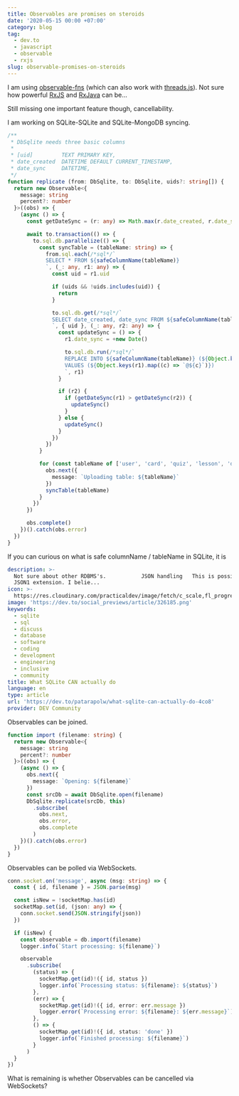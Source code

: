 ```yaml
---
title: Observables are promises on steroids
date: '2020-05-15 00:00 +07:00'
category: blog
tag:
  - dev.to
  - javascript
  - observable
  - rxjs
slug: observable-promises-on-steroids
---
```


I am using [observable-fns](https://github.com/andywer/observable-fns) (which can also work with [threads.js](https://threads.js.org/)). Not sure how powerful [RxJS](https://github.com/ReactiveX/rxjs) and [RxJava](https://github.com/ReactiveX/RxJava) can be...

Still missing one important feature though, cancellability.

I am working on SQLite-SQLite and SQLite-MongoDB syncing.

<!-- excerpt_separator -->

```ts
/**
 * DbSqlite needs three basic columns
 *
 * [uid]         TEXT PRIMARY KEY,
 * date_created  DATETIME DEFAULT CURRENT_TIMESTAMP,
 * date_sync     DATETIME,
 */
function replicate (from: DbSqlite, to: DbSqlite, uids?: string[]) {
  return new Observable<{
    message: string
    percent?: number
  }>((obs) => {
    (async () => {
      const getDateSync = (r: any) => Math.max(r.date_created, r.date_sync || 0)

      await to.transaction(() => {
        to.sql.db.parallelize(() => {
          const syncTable = (tableName: string) => {
            from.sql.each(/*sql*/`
            SELECT * FROM ${safeColumnName(tableName)}
            `, (_: any, r1: any) => {
              const uid = r1.uid

              if (uids && !uids.includes(uid)) {
                return
              }

              to.sql.db.get(/*sql*/`
              SELECT date_created, date_sync FROM ${safeColumnName(tableName)} WHERE [uid] = @uid
              `, { uid }, (_: any, r2: any) => {
                const updateSync = () => {
                  r1.date_sync = +new Date()

                  to.sql.db.run(/*sql*/`
                  REPLACE INTO ${safeColumnName(tableName)} (${Object.keys(r1).map(safeColumnName)})
                  VALUES (${Object.keys(r1).map((c) => `@${c}`)})
                  `, r1)
                }

                if (r2) {
                  if (getDateSync(r1) > getDateSync(r2)) {
                    updateSync()
                  }
                } else {
                  updateSync()
                }
              })
            })
          }

          for (const tableName of ['user', 'card', 'quiz', 'lesson', 'deck']) {
            obs.next({
              message: `Uploading table: ${tableName}`
            })
            syncTable(tableName)
          }
        })
      })

      obs.complete()
    })().catch(obs.error)
  })
}
```

If you can curious on what is safe columnName / tableName in SQLite, it is

```yaml link
description: >-
  Not sure about other RDBMS's.           JSON handling   This is possible via
  JSON1 extension. I belie...
icon: >-
  https://res.cloudinary.com/practicaldev/image/fetch/c_scale,fl_progressive,q_auto,w_192/f_auto/https://practicaldev-herokuapp-com.freetls.fastly.net/assets/devlogo-pwa-512.png
image: 'https://dev.to/social_previews/article/326185.png'
keywords:
  - sqlite
  - sql
  - discuss
  - database
  - software
  - coding
  - development
  - engineering
  - inclusive
  - community
title: What SQLite CAN actually do
language: en
type: article
url: 'https://dev.to/patarapolw/what-sqlite-can-actually-do-4co8'
provider: DEV Community
```

Observables can be joined.

```ts
function import (filename: string) {
  return new Observable<{
    message: string
    percent?: number
  }>((obs) => {
    (async () => {
      obs.next({
        message: `Opening: ${filename}`
      })
      const srcDb = await DbSqlite.open(filename)
      DbSqlite.replicate(srcDb, this)
        .subscribe(
          obs.next,
          obs.error,
          obs.complete
        )
    })().catch(obs.error)
  })
}
```

Observables can be polled via WebSockets.

```ts
conn.socket.on('message', async (msg: string) => {
  const { id, filename } = JSON.parse(msg)

  const isNew = !socketMap.has(id)
  socketMap.set(id, (json: any) => {
    conn.socket.send(JSON.stringify(json))
  })

  if (isNew) {
    const observable = db.import(filename)
    logger.info(`Start processing: ${filename}`)

    observable
      .subscribe(
        (status) => {
          socketMap.get(id)!({ id, status })
          logger.info(`Processing status: ${filename}: ${status}`)
        },
        (err) => {
          socketMap.get(id)!({ id, error: err.message })
          logger.error(`Processing error: ${filename}: ${err.message}`)
        },
        () => {
          socketMap.get(id)!({ id, status: 'done' })
          logger.info(`Finished processing: ${filename}`)
        }
      )
  }
})
```

What is remaining is whether Observables can be cancelled via WebSockets?
